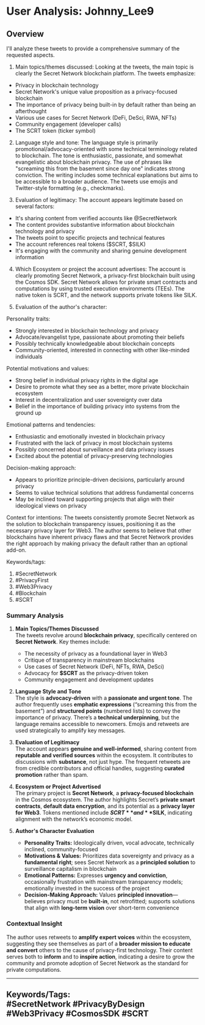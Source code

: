 # User Analysis: Johnny_Lee9

## Overview

<think>
I'll analyze these tweets to provide a comprehensive summary of the requested aspects.

1. Main topics/themes discussed:
Looking at the tweets, the main topic is clearly the Secret Network blockchain platform. The tweets emphasize:
- Privacy in blockchain technology
- Secret Network's unique value proposition as a privacy-focused blockchain
- The importance of privacy being built-in by default rather than being an afterthought
- Various use cases for Secret Network (DeFi, DeSci, RWA, NFTs)
- Community engagement (developer calls)
- The SCRT token (ticker symbol)

2. Language style and tone:
The language style is primarily promotional/advocacy-oriented with some technical terminology related to blockchain. The tone is enthusiastic, passionate, and somewhat evangelistic about blockchain privacy. The use of phrases like "screaming this from the basement since day one" indicates strong conviction. The writing includes some technical explanations but aims to be accessible to a broader audience. The tweets use emojis and Twitter-style formatting (e.g., checkmarks).

3. Evaluation of legitimacy:
The account appears legitimate based on several factors:
- It's sharing content from verified accounts like @SecretNetwork
- The content provides substantive information about blockchain technology and privacy
- The tweets point to specific projects and technical features
- The account references real tokens ($SCRT, $SILK)
- It's engaging with the community and sharing genuine development information

4. Which Ecosystem or project the account advertises:
The account is clearly promoting Secret Network, a privacy-first blockchain built using the Cosmos SDK. Secret Network allows for private smart contracts and computations by using trusted execution environments (TEEs). The native token is SCRT, and the network supports private tokens like SILK.

5. Evaluation of the author's character:

Personality traits:
- Strongly interested in blockchain technology and privacy
- Advocate/evangelist type, passionate about promoting their beliefs
- Possibly technically knowledgeable about blockchain concepts
- Community-oriented, interested in connecting with other like-minded individuals

Potential motivations and values:
- Strong belief in individual privacy rights in the digital age
- Desire to promote what they see as a better, more private blockchain ecosystem
- Interest in decentralization and user sovereignty over data
- Belief in the importance of building privacy into systems from the ground up

Emotional patterns and tendencies:
- Enthusiastic and emotionally invested in blockchain privacy
- Frustrated with the lack of privacy in most blockchain systems
- Possibly concerned about surveillance and data privacy issues
- Excited about the potential of privacy-preserving technologies

Decision-making approach:
- Appears to prioritize principle-driven decisions, particularly around privacy
- Seems to value technical solutions that address fundamental concerns
- May be inclined toward supporting projects that align with their ideological views on privacy

Context for intentions:
The tweets consistently promote Secret Network as the solution to blockchain transparency issues, positioning it as the necessary privacy layer for Web3. The author seems to believe that other blockchains have inherent privacy flaws and that Secret Network provides the right approach by making privacy the default rather than an optional add-on.

Keywords/tags:
1. #SecretNetwork
2. #PrivacyFirst
3. #Web3Privacy
4. #Blockchain
5. #SCRT
</think>

### Summary Analysis

1. **Main Topics/Themes Discussed**  
   The tweets revolve around **blockchain privacy**, specifically centered on **Secret Network**. Key themes include:
   - The necessity of privacy as a foundational layer in Web3
   - Critique of transparency in mainstream blockchains
   - Use cases of Secret Network (DeFi, NFTs, RWA, DeSci)
   - Advocacy for **$SCRT** as the privacy-driven token
   - Community engagement and development updates

2. **Language Style and Tone**  
   The style is **advocacy-driven** with a **passionate and urgent tone**. The author frequently uses **emphatic expressions** (“screaming this from the basement”) and **structured points** (numbered lists) to convey the importance of privacy. There’s a **technical underpinning**, but the language remains accessible to newcomers. Emojis and retweets are used strategically to amplify key messages.

3. **Evaluation of Legitimacy**  
   The account appears **genuine and well-informed**, sharing content from **reputable and verified sources** within the ecosystem. It contributes to discussions with **substance**, not just hype. The frequent retweets are from credible contributors and official handles, suggesting **curated promotion** rather than spam.

4. **Ecosystem or Project Advertised**  
   The primary project is **Secret Network**, a **privacy-focused blockchain** in the Cosmos ecosystem. The author highlights Secret’s **private smart contracts**, **default data encryption**, and its potential as a **privacy layer for Web3**. Tokens mentioned include **$SCRT** and **$SILK**, indicating alignment with the network’s economic model.

5. **Author's Character Evaluation**  
   - **Personality Traits:** Ideologically driven, vocal advocate, technically inclined, community-focused  
   - **Motivations & Values:** Prioritizes data sovereignty and privacy as a **fundamental right**; sees Secret Network as a **principled solution** to surveillance capitalism in blockchain  
   - **Emotional Patterns:** Expresses **urgency and conviction**, occasionally frustration with mainstream transparency models; emotionally invested in the success of the project  
   - **Decision-Making Approach:** Values **principled innovation**—believes privacy must be **built-in**, not retrofitted; supports solutions that align with **long-term vision** over short-term convenience

### Contextual Insight  
The author uses retweets to **amplify expert voices** within the ecosystem, suggesting they see themselves as part of a **broader mission to educate and convert** others to the cause of privacy-first technology. Their content serves both to **inform** and to **inspire action**, indicating a desire to grow the community and promote adoption of Secret Network as the standard for private computations.

---

**Keywords/Tags:**  
#SecretNetwork #PrivacyByDesign #Web3Privacy #CosmosSDK #SCRT
---
